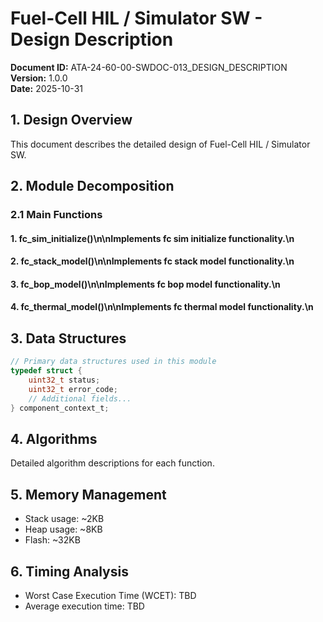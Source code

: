 # Fuel-Cell HIL / Simulator SW - Design Description

**Document ID:** ATA-24-60-00-SWDOC-013_DESIGN_DESCRIPTION  
**Version:** 1.0.0  
**Date:** 2025-10-31

## 1. Design Overview

This document describes the detailed design of Fuel-Cell HIL / Simulator SW.

## 2. Module Decomposition

### 2.1 Main Functions

#### 1. fc_sim_initialize()\n\nImplements fc sim initialize functionality.\n
#### 2. fc_stack_model()\n\nImplements fc stack model functionality.\n
#### 3. fc_bop_model()\n\nImplements fc bop model functionality.\n
#### 4. fc_thermal_model()\n\nImplements fc thermal model functionality.\n

## 3. Data Structures

```c
// Primary data structures used in this module
typedef struct {
    uint32_t status;
    uint32_t error_code;
    // Additional fields...
} component_context_t;
```

## 4. Algorithms

Detailed algorithm descriptions for each function.

## 5. Memory Management

- Stack usage: ~2KB
- Heap usage: ~8KB
- Flash: ~32KB

## 6. Timing Analysis

- Worst Case Execution Time (WCET): TBD
- Average execution time: TBD
